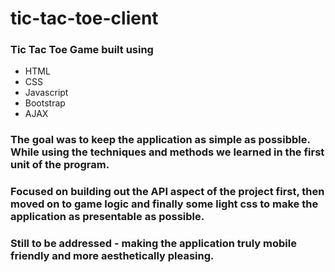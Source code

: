 # tic-tac-toe-client

### Tic Tac Toe Game built using
* HTML
* CSS
* Javascript
* Bootstrap
* AJAX

### The goal was to keep the application as simple as possibble. While using the techniques and methods we learned in the first unit of the program.
### Focused on building out the API aspect of the project first, then moved on to game logic and finally some light css to make the application as presentable as possible.
### Still to be addressed - making the application truly mobile friendly and more aesthetically pleasing.
